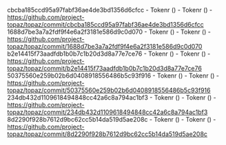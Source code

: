 cbcba185ccd95a97fabf36ae4de3bd1356d6cfcc - Tokenr () - Tokenr () - https://github.com/project-topaz/topaz/commit/cbcba185ccd95a97fabf36ae4de3bd1356d6cfcc
1688d7be3a7a2fdf9f4e6a2f3181e586d9c0d070 - Tokenr () - Tokenr () - https://github.com/project-topaz/topaz/commit/1688d7be3a7a2fdf9f4e6a2f3181e586d9c0d070
b2e14415f73aadfdb1b0b7c1b20d3d8a77e7ce76 - Tokenr () - Tokenr () - https://github.com/project-topaz/topaz/commit/b2e14415f73aadfdb1b0b7c1b20d3d8a77e7ce76
50375560e259b02b6d0408918556486b5c93f916 - Tokenr () - Tokenr () - https://github.com/project-topaz/topaz/commit/50375560e259b02b6d0408918556486b5c93f916
234db432d1109618494848cc42a6c8a794ac1bf3 - Tokenr () - Tokenr () - https://github.com/project-topaz/topaz/commit/234db432d1109618494848cc42a6c8a794ac1bf3
8d2290f928b7612d9bc62cc5b14da519d5ae208c - Tokenr () - Tokenr () - https://github.com/project-topaz/topaz/commit/8d2290f928b7612d9bc62cc5b14da519d5ae208c
